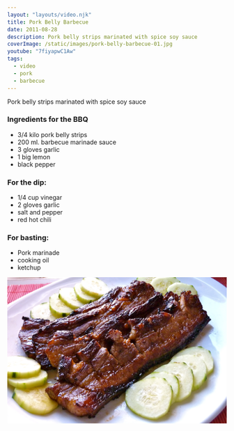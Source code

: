 ```yaml
---
layout: "layouts/video.njk"
title: Pork Belly Barbecue
date: 2011-08-28
description: Pork belly strips marinated with spice soy sauce
coverImage: /static/images/pork-belly-barbecue-01.jpg
youtube: "7fiyapwC1Aw"
tags:
  - video
  - pork
  - barbecue
---
```


Pork belly strips marinated with spice soy sauce

### Ingredients for the BBQ
* 3/4 kilo pork belly strips
* 200 ml. barbecue marinade sauce
* 3 gloves garlic
* 1 big lemon
* black pepper

### For the dip:
* 1/4 cup vinegar
* 2 gloves garlic
* salt and pepper
* red hot chili

### For basting:
* Pork marinade
* cooking oil
* ketchup

![Pork liempo BBQ](/static/images/pork-belly-barbecue-01.jpg)

